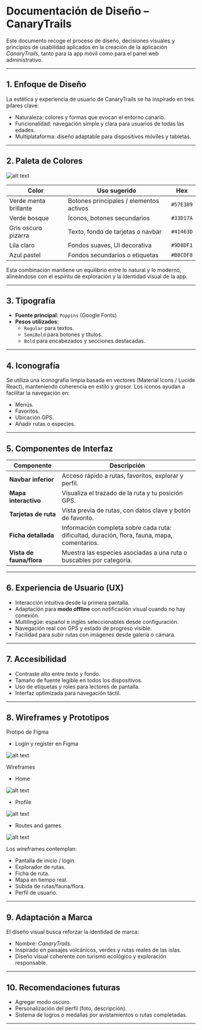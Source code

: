 # Documentación de Diseño – CanaryTrails

Este documento recoge el proceso de diseño, decisiones visuales y principios de usabilidad aplicados en la creación de la aplicación *CanaryTrails*, tanto para la app móvil como para el panel web administrativo.

---

## 1. Enfoque de Diseño

La estética y experiencia de usuario de CanaryTrails se ha inspirado en tres pilares clave:

- Naturaleza: colores y formas que evocan el entorno canario.
- Funcionalidad: navegación simple y clara para usuarios de todas las edades.
- Multiplataforma: diseño adaptable para dispositivos móviles y tabletas.

---

## 2. Paleta de Colores

![alt text](../documentation/designs/paleta.png)

| Color     | Uso sugerido                        | Hex      |
|-----------|--------------------------------------|----------|
| Verde menta brillante   | Botones principales / elementos activos | `#57E389` |
| Verde bosque            | Íconos, botones secundarios             | `#33D17A` |
| Gris oscuro pizarra     | Texto, fondo de tarjetas o navbar       | `#41463D` |
| Lila claro               | Fondos suaves, UI decorativa            | `#9D8DF1` |
| Azul pastel              | Fondos secundarios o etiquetas          | `#B8CDF8` |

Esta combinación mantiene un equilibrio entre lo natural y lo moderno, alineándose con el espíritu de exploración y la identidad visual de la app.

---

## 3. Tipografía

- **Fuente principal**: `Poppins` (Google Fonts)
- **Pesos utilizados**:
  - `Regular` para textos.
  - `SemiBold` para botones y títulos.
  - `Bold` para encabezados y secciones destacadas.

---

## 4. Iconografía

Se utiliza una iconografía limpia basada en vectores (Material Icons / Lucide React), manteniendo coherencia en estilo y grosor. Los íconos ayudan a facilitar la navegación en:

- Menús.
- Favoritos.
- Ubicación GPS.
- Añadir rutas o especies.

---

## 5. Componentes de Interfaz

| Componente      | Descripción |
|------------------|-------------|
| **Navbar inferior** | Acceso rápido a rutas, favoritos, explorar y perfil. |
| **Mapa interactivo** | Visualiza el trazado de la ruta y tu posición GPS. |
| **Tarjetas de ruta** | Vista previa de rutas, con datos clave y botón de favorito. |
| **Ficha detallada** | Información completa sobre cada ruta: dificultad, duración, flora, fauna, mapa, comentarios. |
| **Vista de fauna/flora** | Muestra las especies asociadas a una ruta o buscables por categoría. |

---

## 6. Experiencia de Usuario (UX)

- Interacción intuitiva desde la primera pantalla.
- Adaptación para **modo offline** con notificación visual cuando no hay conexión.
- Multilingüe: español e inglés seleccionables desde configuración.
- Navegación real con GPS y estado de progreso visible.
- Facilidad para subir rutas con imágenes desde galería o cámara.

---

## 7. Accesibilidad

- Contraste alto entre texto y fondo.
- Tamaño de fuente legible en todos los dispositivos.
- Uso de etiquetas y roles para lectores de pantalla.
- Interfaz optimizada para navegación táctil.

---

## 8. Wireframes y Prototipos

Protipo de Figma
- Login y register en Figma

![alt text](<../documentation/designs/figma.png>)



Wireframes
- Home   

![alt text](<../documentation/designs/Home.png>)  

- Profile 

![alt text](<../documentation/designs/Profile.jpeg>)

- Routes and games 

![alt text](<../documentation/designs/Routes&Games.jpeg>)


Los wireframes contemplan:

- Pantalla de inicio / login.
- Explorador de rutas.
- Ficha de ruta.
- Mapa en tiempo real.
- Subida de rutas/fauna/flora.
- Perfil de usuario.

---

## 9. Adaptación a Marca

El diseño visual busca reforzar la identidad de marca:
- Nombre: *CanaryTrails*.
- Inspirado en paisajes volcánicos, verdes y rutas reales de las islas.
- Diseño visual coherente con turismo ecológico y exploración responsable.

---

## 10. Recomendaciones futuras

- Agregar modo oscuro.
- Personalización del perfil (foto, descripción).
- Sistema de logros o medallas por avistamientos o rutas completadas.

---
